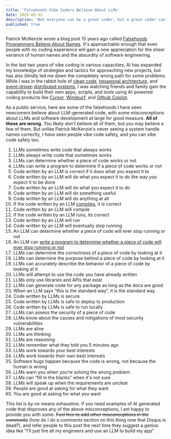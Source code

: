 ```yaml
---
title: 'Falsehoods Vibe Coders Believe About LLMs'
date: 2025-05-31
description: 'Not everyone can be a great coder, but a great coder can come from anywhere. Here are some of the dangerous assumptions I have seen newcomers make about coding, LLMs, and coding with LLMs.'
published: true
---
```


Patrick McKenzie wrote a blog post 15 years ago called [Falsehoods Programmers Believe About Names](https://www.kalzumeus.com/2010/06/17/falsehoods-programmers-believe-about-names/). It's approachable enough that even people with no coding experience will gain a new appreciation for the sheer variance of human names and the absurdity of software engineering.

In the last two years of vibe coding in various capacities, AI has expanded my knowledge of strategies and tactics for approaching new projects, but has also blindly led me down the completely wrong path for some problems. While I was in the rabbit hole of [clean code](https://books.google.com/books/about/Clean_Code.html?id=hjEFCAAAQBAJ&source=kp_book_description), [hexagonal architecture](<https://en.wikipedia.org/wiki/Hexagonal_architecture_(software)>), and [event-driven](https://en.wikipedia.org/wiki/Event-driven_programming) [distributed systems](https://en.wikipedia.org/wiki/Distributed_computing), I was watching friends and family gain the capability to build their own apps, scripts, and tools using AI-powered coding products like [Cursor](https://www.cursor.com/?utm_source=wilsonhobbs.com), [Windsurf](https://www.windsurf.dev/?utm_source=wilsonhobbs.com), and [Github Copilot](https://github.com/features/copilot?utm_source=wilsonhobbs.com).

As a public service, here are some of the falsehoods I have seen newcomers believe about LLM-generated code, with some misconceptions about LLMs and software development at large for good measure. **All of these are wrong.** You likely don't believe all of them, but you may believe a few of them. But unlike Patrick McKenzie's never seeing a system handle names correctly, I _have_ seen people vibe code safely, and you can vibe code safely too.

1. LLMs sometimes write code that always works
2. LLMs always write code that sometimes works
3. LLMs can determine whether a piece of code works or not
4. LLMs can write a program to determine if a piece of code works or not
5. Code written by an LLM is correct if it does what you expect it to
6. Code written by an LLM will do what you expect it to do the way you expect it to be done
7. Code written by an LLM will do what you expect it to do
8. Code written by an LLM will do something useful
9. Code written by an LLM will do anything at all
10. If the code written by an LLM [compiles](https://medium.com/@tunacici7/what-is-a-compiler-really-b8e5a1fbbb35), it is correct
11. Code written by an LLM will compile
12. If the code written by an LLM runs, its correct
13. Code written by an LLM will run
14. Code written by an LLM will eventually stop running
15. An LLM can determine whether a piece of code will ever stop running or not
16. An LLM can [write a program to determine whether a piece of code will ever stop running or not](https://en.wikipedia.org/wiki/Halting_problem)
17. LLMs can determine the correctness of a piece of code by looking at it
18. LLMs can determine the purpose behind a piece of code by looking at it
19. LLMs can accurately describe the behavior of a piece of code by looking at it
20. LLMs will attempt to use the code you have already written
21. LLMs only use libraries and APIs that exist
22. LLMs can generate code for any package as long as the docs are good
23. When an LLM says “this is the standard way”, it is the standard way
24. Code written by LLMs is secure
25. Code written by LLMs is safe to deploy to production
26. Code written by LLMs is safe to run locally
27. LLMs can assess the security of a piece of code
28. LLMs know about the causes and mitigations of most security vulnerabilities
29. LLMs are alive
30. LLMs are thinking
31. LLMs are reasoning
32. LLMs remember what they told you 5 minutes ago
33. LLMs work towards your best interests
34. LLMs work towards their own best interests
35. Software bugs happen because the code is wrong, not because the human is wrong
36. LLMs warn you when you’re solving the wrong problem
37. LLMs can “fill in the blanks” when it's not sure
38. LLMs will speak up when the requirements are unclear
39. People are good at asking for what they want
40. You are good at asking for what you want

This list is by no means exhaustive. If you need examples of AI generated code that disproves any of the above misconceptions, I am happy to provide you with some. ~~Feel free to add other misconceptions in the comments~~ (how do I do a comments section on this thing now that Disqus is dead?), and refer people to this post the next time they suggest a genius idea like "I'll just fire all my engineers and use an LLM to build my app".

